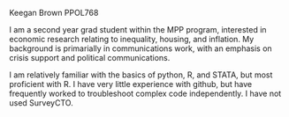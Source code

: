 Keegan Brown
PPOL768

I am a second year grad student within the MPP program, interested in economic research relating to inequality, housing, and inflation. My background is primarially in communications work, with an emphasis on crisis support and political communications. 

I am relatively familiar with the basics of python, R, and STATA, but most proficient with R. I have very little experience with github, but have frequently worked to troubleshoot complex code independently. I have not used SurveyCTO. 